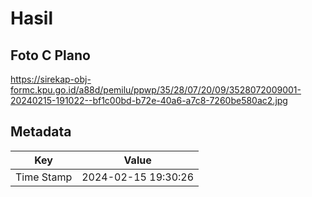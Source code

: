 # Hasil

## Foto C Plano

https://sirekap-obj-formc.kpu.go.id/a88d/pemilu/ppwp/35/28/07/20/09/3528072009001-20240215-191022--bf1c00bd-b72e-40a6-a7c8-7260be580ac2.jpg


## Metadata

| Key        | Value               |
| ---------- | ------------------- |
| Time Stamp | 2024-02-15 19:30:26 |



